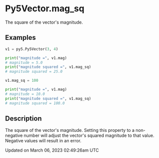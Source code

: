 # Py5Vector.mag_sq

The square of the vector's magnitude.

## Examples

<div class="example-table">

<div class="example-row"><div class="example-cell-image">

</div><div class="example-cell-code">

```python
v1 = py5.Py5Vector(3, 4)

print("magnitude =", v1.mag)
# magnitude = 5.0
print("magnitude squared =", v1.mag_sq)
# magnitude squared = 25.0

v1.mag_sq = 100

print("magnitude =", v1.mag)
# magnitude = 10.0
print("magnitude squared =", v1.mag_sq)
# magnitude squared = 100.0
```

</div></div>

</div>

## Description

The square of the vector's magnitude. Setting this property to a non-negative number will adjust the vector's squared magnitude to that value. Negative values will result in an error.

Updated on March 06, 2023 02:49:26am UTC
